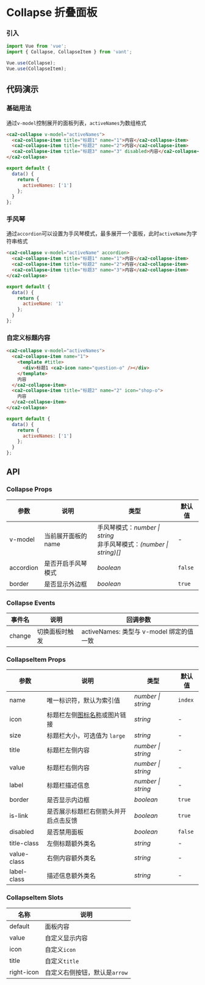 # Collapse 折叠面板

### 引入

```js
import Vue from 'vue';
import { Collapse, CollapseItem } from 'vant';

Vue.use(Collapse);
Vue.use(CollapseItem);
```

## 代码演示

### 基础用法

通过`v-model`控制展开的面板列表，`activeNames`为数组格式

```html
<ca2-collapse v-model="activeNames">
  <ca2-collapse-item title="标题1" name="1">内容</ca2-collapse-item>
  <ca2-collapse-item title="标题2" name="2">内容</ca2-collapse-item>
  <ca2-collapse-item title="标题3" name="3" disabled>内容</ca2-collapse-item>
</ca2-collapse>
```

```js
export default {
  data() {
    return {
      activeNames: ['1']
    };
  }
};
```

### 手风琴

通过`accordion`可以设置为手风琴模式，最多展开一个面板，此时`activeName`为字符串格式

```html
<ca2-collapse v-model="activeName" accordion>
  <ca2-collapse-item title="标题1" name="1">内容</ca2-collapse-item>
  <ca2-collapse-item title="标题2" name="2">内容</ca2-collapse-item>
  <ca2-collapse-item title="标题3" name="3">内容</ca2-collapse-item>
</ca2-collapse>
```

```js
export default {
  data() {
    return {
      activeName: '1'
    };
  }
};
```

### 自定义标题内容

```html
<ca2-collapse v-model="activeNames">
  <ca2-collapse-item name="1">
    <template #title>
      <div>标题1 <ca2-icon name="question-o" /></div>
    </template>
    内容
  </ca2-collapse-item>
  <ca2-collapse-item title="标题2" name="2" icon="shop-o">
    内容
  </ca2-collapse-item>
</ca2-collapse>
```

```js
export default {
  data() {
    return {
      activeNames: ['1']
    };
  }
};
```

## API

### Collapse Props

| 参数 | 说明 | 类型 | 默认值 |
|------|------|------|------|
| v-model | 当前展开面板的 name | 手风琴模式：*number \| string*<br>非手风琴模式：*(number \| string)[]* | - |
| accordion | 是否开启手风琴模式 | *boolean* | `false` |
| border | 是否显示外边框 | *boolean* | `true` |

### Collapse Events

| 事件名 | 说明 | 回调参数 |
|------|------|------|
| change | 切换面板时触发 | activeNames: 类型与 v-model 绑定的值一致 |

### CollapseItem Props

| 参数 | 说明 | 类型 | 默认值 |
|------|------|------|------|
| name | 唯一标识符，默认为索引值 | *number \| string* | `index` |
| icon | 标题栏左侧[图标名称](#/zh-CN/icon)或图片链接 | *string* | - |
| size | 标题栏大小，可选值为 `large` | *string* | - |
| title | 标题栏左侧内容 | *number \| string* | - |
| value | 标题栏右侧内容 | *number \| string* | - |
| label | 标题栏描述信息 | *number \| string*  | - |
| border | 是否显示内边框 | *boolean* | `true` |
| is-link | 是否展示标题栏右侧箭头并开启点击反馈 | *boolean* | `true` |
| disabled | 是否禁用面板 | *boolean* | `false` |
| title-class | 左侧标题额外类名 | *string* | - |
| value-class | 右侧内容额外类名 | *string* | - |
| label-class | 描述信息额外类名 | *string* | - |

### CollapseItem Slots

| 名称 | 说明 |
|------|------|
| default | 面板内容 |
| value | 自定义显示内容 |
| icon | 自定义`icon` |
| title | 自定义`title` |
| right-icon | 自定义右侧按钮，默认是`arrow` |
